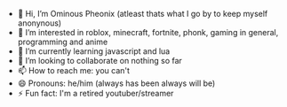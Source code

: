 - 👋 Hi, I’m Ominous Pheonix (atleast thats what I go by to keep myself anonynous)
- 👀 I’m interested in roblox, minecraft, fortnite, phonk, gaming in general, programming and anime
- 🌱 I’m currently learning javascript and lua
- 💞️ I’m looking to collaborate on nothing so far
- 📫 How to reach me: you can't
- 😄 Pronouns: he/him (always has been always will be)
- ⚡ Fun fact: I'm a retired youtuber/streamer

<!---
Om1n0usPheon1x/Om1n0usPheon1x is a ✨ special ✨ repository because its `README.md` (this file) appears on your GitHub profile.
You can click the Preview link to take a look at your changes.
--->

